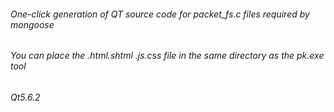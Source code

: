 ###### One-click generation of QT source code for packet_fs.c files required by mongoose

###### You can place the .html.shtml .js.css file in the same directory as the pk.exe tool

###### Qt5.6.2
